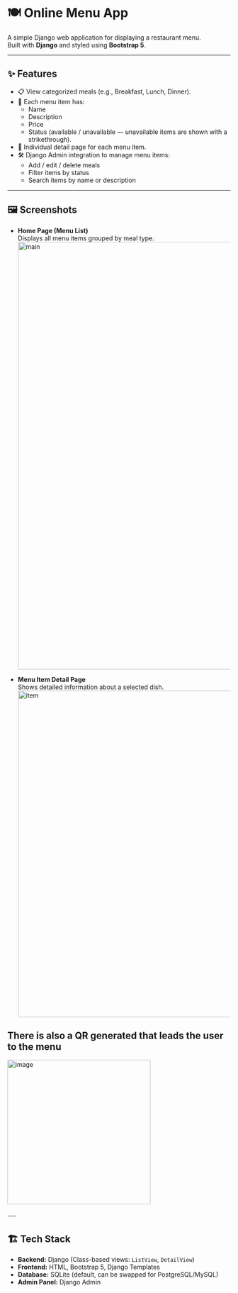 # 🍽️ Online Menu App

A simple Django web application for displaying a restaurant menu.  
Built with **Django** and styled using **Bootstrap 5**.

---

## ✨ Features
- 📋 View categorized meals (e.g., Breakfast, Lunch, Dinner).
- 📝 Each menu item has:
  - Name
  - Description
  - Price
  - Status (available / unavailable — unavailable items are shown with a strikethrough).
- 🔎 Individual detail page for each menu item.
- 🛠️ Django Admin integration to manage menu items:
  - Add / edit / delete meals
  - Filter items by status
  - Search items by name or description

---

## 🖼️ Screenshots
- **Home Page (Menu List)**  
  Displays all menu items grouped by meal type.<br>
  <img width="1873" height="965" alt="main" src="https://github.com/user-attachments/assets/55cdef92-ec85-4595-a488-f543b914e2ee" />


- **Menu Item Detail Page**  
  Shows detailed information about a selected dish.<br>
  <img width="1835" height="737" alt="item" src="https://github.com/user-attachments/assets/c0358f47-4d5a-49b1-94e2-2a45a993a285" />

## There is also a QR generated that leads the user to the menu 
<img width="323" height="326" alt="image" src="https://github.com/user-attachments/assets/6cbcdae5-911c-4686-997e-5a5a2a35c2b1" />
<br><br>
---

## 🏗️ Tech Stack
- **Backend:** Django (Class-based views: `ListView`, `DetailView`)
- **Frontend:** HTML, Bootstrap 5, Django Templates
- **Database:** SQLite (default, can be swapped for PostgreSQL/MySQL)
- **Admin Panel:** Django Admin
